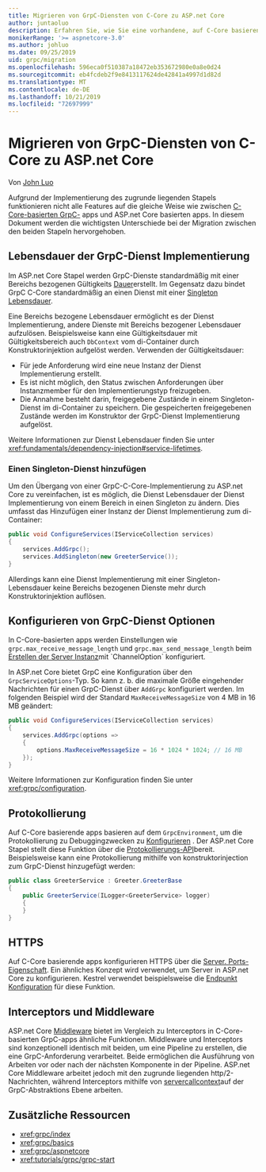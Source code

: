 ```yaml
---
title: Migrieren von GrpC-Diensten von C-Core zu ASP.net Core
author: juntaoluo
description: Erfahren Sie, wie Sie eine vorhandene, auf C-Core basierende GrpC-App verschieben, die auf ASP.net Core Stapel ausgeführt wird.
monikerRange: '>= aspnetcore-3.0'
ms.author: johluo
ms.date: 09/25/2019
uid: grpc/migration
ms.openlocfilehash: 596eca0f510387a18472eb353672980e0a8e0d24
ms.sourcegitcommit: eb4fcdeb2f9e8413117624de42841a4997d1d82d
ms.translationtype: MT
ms.contentlocale: de-DE
ms.lasthandoff: 10/21/2019
ms.locfileid: "72697999"
---
```

# <a name="migrating-grpc-services-from-c-core-to-aspnet-core"></a>Migrieren von GrpC-Diensten von C-Core zu ASP.net Core

Von [John Luo](https://github.com/juntaoluo)

Aufgrund der Implementierung des zugrunde liegenden Stapels funktionieren nicht alle Features auf die gleiche Weise wie zwischen [C-Core-basierten GrpC-](https://grpc.io/blog/grpc-stacks) apps und ASP.net Core basierten apps. In diesem Dokument werden die wichtigsten Unterschiede bei der Migration zwischen den beiden Stapeln hervorgehoben.

## <a name="grpc-service-implementation-lifetime"></a>Lebensdauer der GrpC-Dienst Implementierung

Im ASP.net Core Stapel werden GrpC-Dienste standardmäßig mit einer Bereichs bezogenen Gültigkeits [Dauer](xref:fundamentals/dependency-injection#service-lifetimes)erstellt. Im Gegensatz dazu bindet GrpC C-Core standardmäßig an einen Dienst mit einer [Singleton Lebensdauer](xref:fundamentals/dependency-injection#service-lifetimes).

Eine Bereichs bezogene Lebensdauer ermöglicht es der Dienst Implementierung, andere Dienste mit Bereichs bezogener Lebensdauer aufzulösen. Beispielsweise kann eine Gültigkeitsdauer mit Gültigkeitsbereich auch `DbContext` vom di-Container durch Konstruktorinjektion aufgelöst werden. Verwenden der Gültigkeitsdauer:

* Für jede Anforderung wird eine neue Instanz der Dienst Implementierung erstellt.
* Es ist nicht möglich, den Status zwischen Anforderungen über Instanzmember für den Implementierungstyp freizugeben.
* Die Annahme besteht darin, freigegebene Zustände in einem Singleton-Dienst im di-Container zu speichern. Die gespeicherten freigegebenen Zustände werden im Konstruktor der GrpC-Dienst Implementierung aufgelöst.

Weitere Informationen zur Dienst Lebensdauer finden Sie unter <xref:fundamentals/dependency-injection#service-lifetimes>.

### <a name="add-a-singleton-service"></a>Einen Singleton-Dienst hinzufügen

Um den Übergang von einer GrpC-C-Core-Implementierung zu ASP.net Core zu vereinfachen, ist es möglich, die Dienst Lebensdauer der Dienst Implementierung von einem Bereich in einen Singleton zu ändern. Dies umfasst das Hinzufügen einer Instanz der Dienst Implementierung zum di-Container:

```csharp
public void ConfigureServices(IServiceCollection services)
{
    services.AddGrpc();
    services.AddSingleton(new GreeterService());
}
```

Allerdings kann eine Dienst Implementierung mit einer Singleton-Lebensdauer keine Bereichs bezogenen Dienste mehr durch Konstruktorinjektion auflösen.

## <a name="configure-grpc-services-options"></a>Konfigurieren von GrpC-Dienst Optionen

In C-Core-basierten apps werden Einstellungen wie `grpc.max_receive_message_length` und `grpc.max_send_message_length` beim [Erstellen der Server Instanz](https://grpc.io/grpc/csharp/api/Grpc.Core.Server.html#Grpc_Core_Server__ctor_System_Collections_Generic_IEnumerable_Grpc_Core_ChannelOption__)mit `ChannelOption` konfiguriert.

In ASP.net Core bietet GrpC eine Konfiguration über den `GrpcServiceOptions`-Typ. So kann z. b. die maximale Größe eingehender Nachrichten für einen GrpC-Dienst über `AddGrpc` konfiguriert werden. Im folgenden Beispiel wird der Standard `MaxReceiveMessageSize` von 4 MB in 16 MB geändert:

```csharp
public void ConfigureServices(IServiceCollection services)
{
    services.AddGrpc(options =>
    {
        options.MaxReceiveMessageSize = 16 * 1024 * 1024; // 16 MB
    });
}
```

Weitere Informationen zur Konfiguration finden Sie unter <xref:grpc/configuration>.

## <a name="logging"></a>Protokollierung

Auf C-Core basierende apps basieren auf dem `GrpcEnvironment`, um die Protokollierung zu Debuggingzwecken zu [Konfigurieren](https://grpc.io/grpc/csharp/api/Grpc.Core.GrpcEnvironment.html?q=size#Grpc_Core_GrpcEnvironment_SetLogger_Grpc_Core_Logging_ILogger_) . Der ASP.net Core Stapel stellt diese Funktion über die [Protokollierungs-API](xref:fundamentals/logging/index)bereit. Beispielsweise kann eine Protokollierung mithilfe von konstruktorinjection zum GrpC-Dienst hinzugefügt werden:

```csharp
public class GreeterService : Greeter.GreeterBase
{
    public GreeterService(ILogger<GreeterService> logger)
    {
    }
}
```

## <a name="https"></a>HTTPS

Auf C-Core basierende apps konfigurieren HTTPS über die [Server. Ports-Eigenschaft](https://grpc.io/grpc/csharp/api/Grpc.Core.Server.html#Grpc_Core_Server_Ports). Ein ähnliches Konzept wird verwendet, um Server in ASP.net Core zu konfigurieren. Kestrel verwendet beispielsweise die [Endpunkt Konfiguration](xref:fundamentals/servers/kestrel#endpoint-configuration) für diese Funktion.

## <a name="interceptors-and-middleware"></a>Interceptors und Middleware

ASP.net Core [Middleware](xref:fundamentals/middleware/index) bietet im Vergleich zu Interceptors in C-Core-basierten GrpC-apps ähnliche Funktionen. Middleware und Interceptors sind konzeptionell identisch mit beiden, um eine Pipeline zu erstellen, die eine GrpC-Anforderung verarbeitet. Beide ermöglichen die Ausführung von Arbeiten vor oder nach der nächsten Komponente in der Pipeline. ASP.net Core Middleware arbeitet jedoch mit den zugrunde liegenden http/2-Nachrichten, während Interceptors mithilfe von [servercallcontext](https://grpc.io/grpc/csharp/api/Grpc.Core.ServerCallContext.html)auf der GrpC-Abstraktions Ebene arbeiten.

## <a name="additional-resources"></a>Zusätzliche Ressourcen

* <xref:grpc/index>
* <xref:grpc/basics>
* <xref:grpc/aspnetcore>
* <xref:tutorials/grpc/grpc-start>
